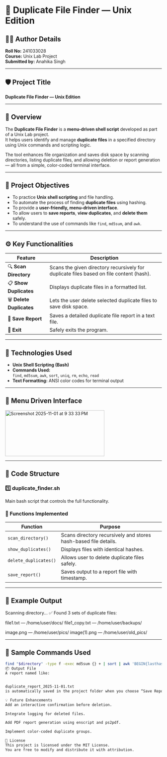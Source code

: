# 🧩 Duplicate File Finder — Unix Edition

## 👩‍💻 Author Details  
**Roll No:** 241033028  
**Course:** Unix Lab Project  
**Submitted by:** Anahika Singh  

---

## 🛡️ Project Title  
**Duplicate File Finder — Unix Edition**

---

## 📖 Overview  

The **Duplicate File Finder** is a **menu-driven shell script** developed as part of a Unix Lab project.  
It helps users identify and manage **duplicate files** in a specified directory using Unix commands and scripting logic.

The tool enhances file organization and saves disk space by scanning directories, listing duplicate files, and allowing deletion or report generation — all from a simple, color-coded terminal interface.

---

## 🎯 Project Objectives  

- To practice **Unix shell scripting** and file handling.  
- To automate the process of finding **duplicate files** using hashing.  
- To provide a **user-friendly, menu-driven interface**.  
- To allow users to **save reports**, **view duplicates**, and **delete them** safely.  
- To understand the use of commands like `find`, `md5sum`, and `awk`.

---

## ⚙️ Key Functionalities  

| Feature | Description |
|----------|-------------|
| 🔍 **Scan Directory** | Scans the given directory recursively for duplicate files based on file content (hash). |
| 📋 **Show Duplicates** | Displays duplicate files in a formatted list. |
| 🗑️ **Delete Duplicates** | Lets the user delete selected duplicate files to save disk space. |
| 💾 **Save Report** | Saves a detailed duplicate file report in a text file. |
| 🚪 **Exit** | Safely exits the program. |

---

## 🧠 Technologies Used  

- **Unix Shell Scripting (Bash)**  
- **Commands Used:**  
  `find`, `md5sum`, `awk`, `sort`, `uniq`, `rm`, `echo`, `read`  
- **Text Formatting:** ANSI color codes for terminal output  

---

## 🧩 Menu Driven Interface  


<img width="319" height="148" alt="Screenshot 2025-11-01 at 9 33 33 PM" src="https://github.com/user-attachments/assets/38d6a24e-9a75-4624-8e3e-c6dc60f5c25e" />

---

## 🧾 Code Structure  

### 1️⃣ duplicate_finder.sh
Main bash script that controls the full functionality.

### 📂 Functions Implemented
| Function | Purpose |
|-----------|----------|
| `scan_directory()` | Scans directory recursively and stores hash-based file details. |
| `show_duplicates()` | Displays files with identical hashes. |
| `delete_duplicates()` | Allows user to delete duplicate files safely. |
| `save_report()` | Saves output to a report file with timestamp. |

---

## 🧪 Example Output

Scanning directory...
✅ Found 3 sets of duplicate files:

file1.txt — /home/user/docs/
file1_copy.txt — /home/user/backups/

image.png — /home/user/pics/
image(1).png — /home/user/old_pics/



---

## 🧰 Sample Commands Used

```bash
find "$directory" -type f -exec md5sum {} + | sort | awk 'BEGIN{lasthash=""} $1==lasthash{print $2} {lasthash=$1}'
📦 Output File
A report named like:


duplicate_report_2025-11-01.txt
is automatically saved in the project folder when you choose “Save Report to File”.

💡 Future Enhancements
Add an interactive confirmation before deletion.

Integrate logging for deleted files.

Add PDF report generation using enscript and ps2pdf.

Implement color-coded duplicate groups.

🧾 License
This project is licensed under the MIT License.
You are free to modify and distribute it with attribution.

